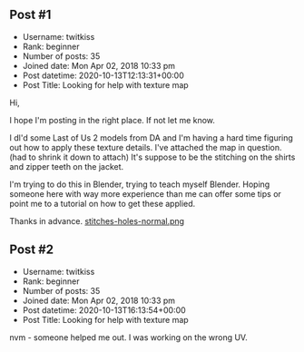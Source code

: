 ## Post #1
- Username: twitkiss
- Rank: beginner
- Number of posts: 35
- Joined date: Mon Apr 02, 2018 10:33 pm
- Post datetime: 2020-10-13T12:13:31+00:00
- Post Title: Looking for help with texture map

Hi,

I hope I'm posting in the right place.  If not let me know.

I dl'd some Last of Us 2 models from DA and I'm having a hard time figuring out how to apply these texture details.  I've attached the map in question. (had to shrink it down to attach)  It's suppose to be the stitching on the shirts and zipper teeth on the jacket.

I'm trying to do this in Blender, trying to teach myself Blender.  Hoping someone here with way more experience than me can offer some tips or point me to a tutorial on how to get these applied.

Thanks in advance.
[stitches-holes-normal.png](https://xentaxbackup.github.io/file/18816_stitches-holes-normal.png)
## Post #2
- Username: twitkiss
- Rank: beginner
- Number of posts: 35
- Joined date: Mon Apr 02, 2018 10:33 pm
- Post datetime: 2020-10-13T16:13:54+00:00
- Post Title: Looking for help with texture map

nvm - someone helped me out.  I was working on the wrong UV.
